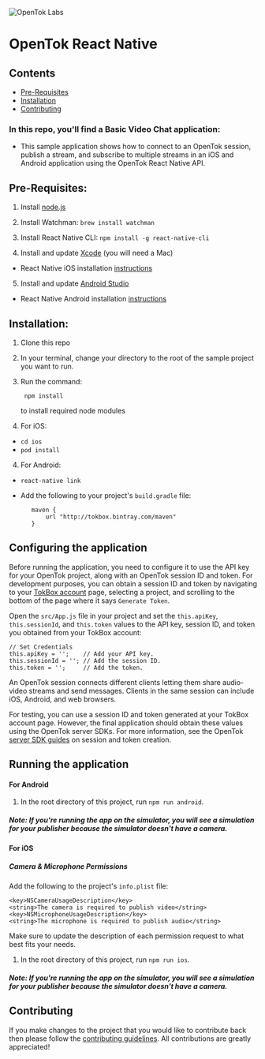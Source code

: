 ![OpenTok Labs](https://d26dzxoao6i3hh.cloudfront.net/items/0U1R0a0e2g1E361H0x3c/Image%202017-11-22%20at%2012.16.38%20PM.png?v=2507a2df)
# OpenTok React Native
## Contents

- [Pre-Requisites](#pre-requisites)
- [Installation](#installation)
- [Contributing](#contributing)

### In this repo, you'll find a Basic Video Chat application:
  * This sample application shows how to connect to an OpenTok session, publish a stream, and subscribe to multiple streams in an iOS and Android application using the OpenTok React Native API.

## Pre-Requisites:

1. Install [node.js](https://nodejs.org/)

2. Install Watchman: `brew install watchman`

3. Install React Native CLI: `npm install -g react-native-cli`

4. Install and update [Xcode](https://developer.apple.com/xcode/) (you will need a Mac)
* React Native iOS installation [instructions](https://facebook.github.io/react-native/docs/getting-started.html)

5. Install and update [Android Studio](https://developer.android.com/studio/index.html)
* React Native Android installation [instructions](https://facebook.github.io/react-native/docs/getting-started.html)

## Installation:

1. Clone this repo

2. In your terminal, change your directory to the root of the sample project you want to run.

3. Run the command:
 
        npm install
    to install required node modules

4. For iOS:
  * `cd ios`
  * `pod install`

4. For Android:
  * `react-native link`
  *  Add the following to your project's `build.gradle` file: 

            maven {
                url "http://tokbox.bintray.com/maven"
            }

## Configuring the application

Before running the application, you need to configure it to use the API key for your OpenTok project, along with an OpenTok session ID and token. For development purposes, you can obtain a session ID and token by navigating to your [TokBox account](https://tokbox.com/account/#/) page, selecting a project, and scrolling to the bottom of the page where it says `Generate Token`.

Open the `src/App.js` file in your project and set the `this.apiKey`, `this.sessionId`, and `this.token` values to the API key, session ID, and token you obtained from your TokBox account:
```
// Set Credentials
this.apiKey = '';    // Add your API key.
this.sessionId = ''; // Add the session ID.
this.token = '';     // Add the token.
```
An OpenTok session connects different clients letting them share audio-video streams and send messages. Clients in the same session can include iOS, Android, and web browsers.

For testing, you can use a session ID and token generated at your TokBox account page. However, the final application should obtain these values using the OpenTok server SDKs. For more information, see the OpenTok [server SDK guides](https://tokbox.com/developer/sdks/server/) on session and token creation.

## Running the application

#### For Android

1. In the root directory of this project, run `npm run android`.

##### Note: If you're running the app on the simulator, you will see a simulation for your publisher because the simulator doesn't have a camera.

#### For iOS

##### Camera & Microphone Permissions

Add the following to the project's `info.plist` file:
 ```
 <key>NSCameraUsageDescription</key>
 <string>The camera is required to publish video</string>
 <key>NSMicrophoneUsageDescription</key>
 <string>The microphone is required to publish audio</string>
 ```
Make sure to update the description of each permission request to what best fits your needs.

1. In the root directory of this project, run `npm run ios`.

##### Note: If you're running the app on the simulator, you will see a simulation for your publisher because the simulator doesn't have a camera.

## Contributing

If you make changes to the project that you would like to contribute back then please follow the [contributing guidelines](CONTRIBUTING.md). All contributions are greatly appreciated!